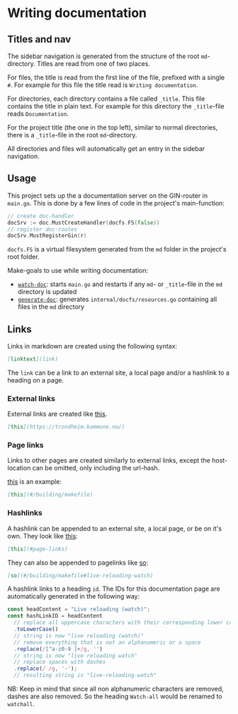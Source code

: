 # Writing documentation

## Titles and nav

The sidebar navigation is generated from the structure of the root `md`-directory.
Titles are read from one of two places.

For files, the title is read from the first line of the file, prefixed with a single `#`.
For example for this file the title read is `Writing documentation`.

For directories, each directory contains a file called `_title`.
This file contains the title in plain text.
For example for this directory the `_title`-file reads `Documentation`.

For the project title (the one in the top left), similar to normal directories, there is a `_title`-file in the root `md`-directory.

All directories and files will automatically get an entry in the sidebar navigation.

## Usage

This project sets up the a documentation server on the GIN-router in `main.go`. This is done by a few lines of code in the project's main-function:
```go
// create doc-handler
docSrv := doc.MustCreateHandler(docfs.FS(false))
// register doc-routes
docSrv.MustRegisterGin(r)
```

`docfs.FS` is a virtual filesystem generated from the `md` folder in the project's root folder.

Make-goals to use while writing documentation:
* [`watch-doc`](#/building/makefile#watchdoc): starts `main.go` and restarts if any `md`- or `_title`-file in the `md` directory is updated
* [`generate-doc`](#/building/makefile#generatedoc): generates `internal/docfs/resources.go` containing all files in the `md` directory

## Links

Links in markdown are created using the following syntax:
```markdown
[linktext](link)
```

The `link` can be a link to an external site, a local page and/or a hashlink to a heading on a page.

### External links
External links are created like [this](https://trondheim.kommune.no/).
```markdown
[this](https://trondheim.kommune.no/)
```

### Page links
Links to other pages are created similarly to external links, except the host-location can be omitted, only including the url-hash.

[this](#/building/makefile) is an example:
```markdown
[this](#/building/makefile)
```

### Hashlinks
A hashlink can be appended to an external site, a local page, or be on it's own. They look like [this](#page-links):
```markdown
[this](#page-links)
```

They can also be appended to pagelinks like [so](#/building/makefile#live-reloading-watch):
```markdown
[so](#/building/makefile#live-reloading-watch)
```

A hashlink links to a heading `id`.
The IDs for this documentation page are automatically generated in the following way:
```javascript
const headContent = "Live reloading (watch)";
const hashLinkID = headContent
  // replace all uppercase characters with their corresponding lower case variant
  .toLowerCase()
  // string is now "live reloading (watch)"
  // remove everything that is not an alphanumeric or a space
  .replace(/[^a-z0-9 ]+/g, '')
  // string is now "live reloading watch"
  // replace spaces with dashes
  .replace(/ /g, '-');
  // resulting string is "live-reloading-watch"
```

NB: Keep in mind that since all non alphanumeric characters are removed, dashes are also removed.
So the heading `Watch-all` would be renamed to `watchall`.
